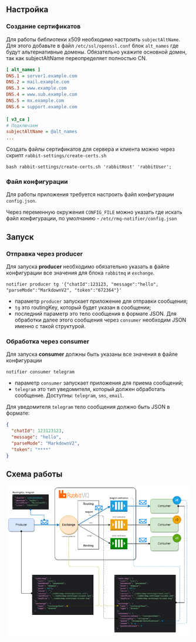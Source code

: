 ## Настройка

### Создание сертификатов


Для работы библиотеки x509 необходимо настроить `subjectAltName`. Для этого добавьте в файл `/etc/ssl/openssl.conf`
блок `alt_names` где будут альтернативные домены. Обязательно укажите основной домен, так как subjectAltName
переопределяет полностью CN.

```ini
[ alt_names ]
DNS.1 = server1.example.com
DNS.2 = mail.example.com
DNS.3 = www.example.com
DNS.4 = www.sub.example.com
DNS.5 = mx.example.com
DNS.6 = support.example.com

[ v3_ca ]
# Подключаем
subjectAltName = @alt_names
...
```

Создать файлы сертификатов для сервера и клиента можно через скрипт `rabbit-settings/create-certs.sh`

```shell
bash rabbit-settings/create-certs.sh 'rabbitHost' 'rabbitUser';
```

### Файл конфигурации

Для работы приложения требуется настроить файл конфигурации `config.json`.

Через переменную окружения `CONFIG_FILE` можно указать где искать файл конфигурации,
по умолчанию - `/etc/rmq-notifier/config.json`

## Запуск


### Отправка через producer

Для запуска **producer** необходимо обязательно указать в файле конфигурации все значения для блока `rabbitmq` и `exchange`.

```shell
notifier producer tg '{"chatId":123123, "message":"hello", "parseMode":"MarkdownV2", "token":"672364"}'
```

- параметр `producer` запускает приложение для отправки сообщения;
- `tg` это routingKey, который будет указан в сообщении;
- последний параметр это тело сообщения в формате JSON. 
Для обработки далее этого сообщения через `consumer` необходим JSON именно с такой структурой.


### Обработка через consumer

Для запуска **consumer** должны быть указаны все значения в файле конфигурации


```shell
notifier consumer telegram
```

- параметр `consumer` запускает приложения для приема сообщений;
- `telegram` это тип уведомителя, который должен обработать сообщение.
Доступны: `telegram`, `sms`, `email`.

Для уведомителя `telegram` тело сообщения должно быть JSON в формате:

```json
{ 
  "chatId": 123123123,
  "message": "hello", 
  "parseMode": "MarkdownV2",
  "token": "****"
}
```

## Схема работы

![schema.png](docs/img/schema.png)